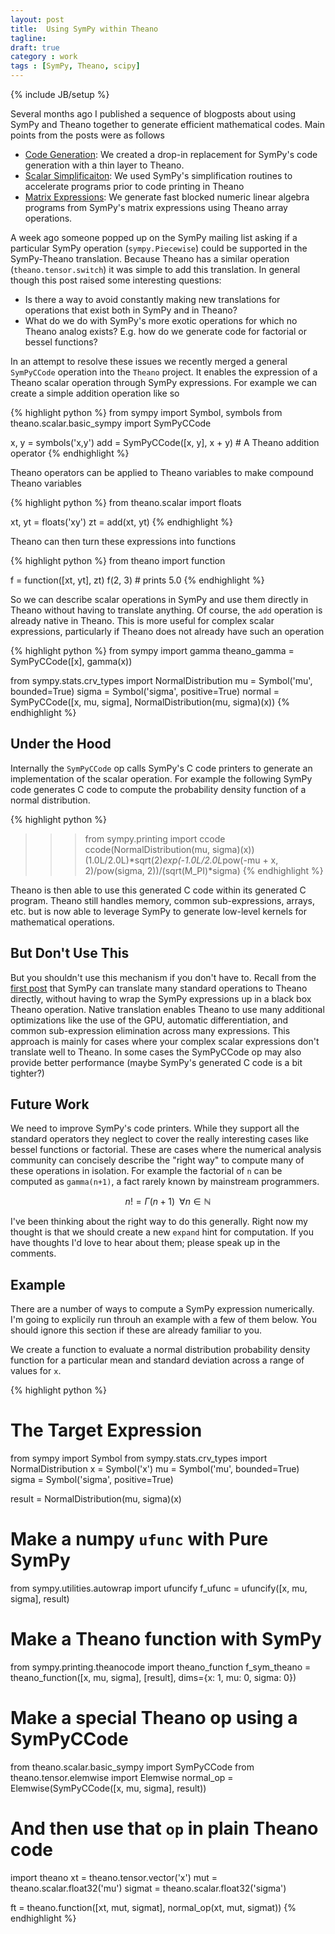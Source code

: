 ```yaml
---
layout: post
title:  Using SymPy within Theano
tagline:  
draft: true
category : work 
tags : [SymPy, Theano, scipy]
---
```

{% include JB/setup %}

Several months ago I published a sequence of blogposts about using SymPy and Theano together to generate efficient mathematical codes.  Main points from the posts were as follows

*   [Code Generation](http://matthewrocklin.com/blog/work/2013/03/19/SymPy-Theano-part-1/): We created a drop-in replacement for SymPy's code generation with a thin layer to Theano.
*   [Scalar Simplificaiton](http://matthewrocklin.com/blog/work/2013/03/28/SymPy-Theano-part-2/):  We used SymPy's simplification routines to accelerate programs prior to code printing in Theano
*   [Matrix Expressions](http://matthewrocklin.com/blog/work/2013/04/05/SymPy-Theano-part-3/):  We generate fast blocked numeric linear algebra programs from SymPy's matrix expressions using Theano array operations.

A week ago someone popped up on the SymPy mailing list asking if a particular SymPy operation (`sympy.Piecewise`) could be supported in the SymPy-Theano translation.  Because Theano has a similar operation (`theano.tensor.switch`) it was simple to add this translation.  In general though this post raised some interesting questions:

*   Is there a way to avoid constantly making new translations for operations that exist both in SymPy and in Theano?
*   What do we do with SymPy's more exotic operations for which no Theano analog exists?  E.g. how do we generate code for factorial or bessel functions?

In an attempt to resolve these issues we recently merged a general `SymPyCCode` operation into the `Theano` project.  It enables the expression of a Theano scalar operation through SymPy expressions.  For example we can create a simple addition operation like so

{% highlight python %}
from sympy import Symbol, symbols
from theano.scalar.basic_sympy import SymPyCCode

x, y = symbols('x,y')
add = SymPyCCode([x, y], x + y)  # A Theano addition operator
{% endhighlight %}

Theano operators can be applied to Theano variables to make compound Theano variables

{% highlight python %}
from theano.scalar import floats

xt, yt = floats('xy')
zt = add(xt, yt)
{% endhighlight %}

Theano can then turn these expressions into functions

{% highlight python %}
from theano import function

f = function([xt, yt], zt)
f(2, 3)  # prints 5.0
{% endhighlight %}

So we can describe scalar operations in SymPy and use them directly in Theano without having to translate anything.  Of course, the `add` operation is already native in Theano.  This is more useful for complex scalar expressions, particularly if Theano does not already have such an operation

{% highlight python %}
from sympy import gamma
theano_gamma = SymPyCCode([x], gamma(x))

from sympy.stats.crv_types import NormalDistribution
mu = Symbol('mu', bounded=True)
sigma = Symbol('sigma', positive=True)
normal = SymPyCCode([x, mu, sigma], NormalDistribution(mu, sigma)(x))
{% endhighlight %}


## Under the Hood

Internally the `SymPyCCode` op calls SymPy's C code printers to generate an implementation of the scalar operation.  For example the following SymPy code generates C code to compute the probability density function of a normal distribution.

{% highlight python %}
>>> from sympy.printing import ccode
>>> ccode(NormalDistribution(mu, sigma)(x))
(1.0L/2.0L)*sqrt(2)*exp(-1.0L/2.0L*pow(-mu + x, 2)/pow(sigma, 2))/(sqrt(M_PI)*sigma)
{% endhighlight %}

Theano is then able to use this generated C code within its generated C program.  Theano still handles memory, common sub-expressions, arrays, etc. but is now able to leverage SymPy to generate low-level kernels for mathematical operations.


## But Don't Use This

But you shouldn't use this mechanism if you don't have to.  Recall from the [first post](http://matthewrocklin.com/blog/work/2013/03/19/SymPy-Theano-part-1/) that SymPy can translate many standard operations to Theano directly, without having to wrap the SymPy expressions up in a black box Theano operation.  Native translation enables Theano to  use many additional optimizations like the use of the GPU, automatic differentiation, and common sub-expression elimination across many expressions.  This approach is mainly for cases where your complex scalar expressions don't translate well to Theano.  In some cases the SymPyCCode op may also provide better performance (maybe SymPy's generated C code is a bit tighter?)


## Future Work

We need to improve SymPy's code printers.  While they support all the standard operators they neglect to cover the really interesting cases like bessel functions or factorial.  These are cases where the numerical analysis community can concisely describe the "right way" to compute many of these operations in isolation.   For example the factorial of `n` can be computed as `gamma(n+1)`, a fact rarely known by mainstream programmers.  

$$ n! = \Gamma(n+1) \;\; \forall n \in \mathbb{N} $$

I've been thinking about the right way to do this generally.  Right now my thought is that we should create a new `expand` hint for computation.  If you have thoughts I'd love to hear about them; please speak up in the comments.


## Example

There are a number of ways to compute a SymPy expression numerically.  I'm going to explicily run throuh an example with a few of them below.  You should ignore this section if these are already familiar to you.

We create a function to evaluate a normal distribution probability density function for a particular mean and standard deviation across a range of values for `x`.


{% highlight python %}
# The Target Expression
from sympy import Symbol
from sympy.stats.crv_types import NormalDistribution
x = Symbol('x')
mu = Symbol('mu', bounded=True)
sigma = Symbol('sigma', positive=True)

result = NormalDistribution(mu, sigma)(x)

# Make a numpy `ufunc` with Pure SymPy
from sympy.utilities.autowrap import ufuncify
f_ufunc = ufuncify([x, mu, sigma], result)

# Make a Theano function with SymPy
from sympy.printing.theanocode import theano_function
f_sym_theano = theano_function([x, mu, sigma], [result], dims={x: 1, mu: 0, sigma: 0})

# Make a special Theano op using a SymPyCCode
from theano.scalar.basic_sympy import SymPyCCode
from theano.tensor.elemwise import Elemwise
normal_op = Elemwise(SymPyCCode([x, mu, sigma], result))

# And then use that `op` in plain Theano code
import theano
xt     = theano.tensor.vector('x')
mut    = theano.scalar.float32('mu')
sigmat = theano.scalar.float32('sigma')

ft = theano.function([xt, mut, sigmat], normal_op(xt, mut, sigmat))
{% endhighlight %}
